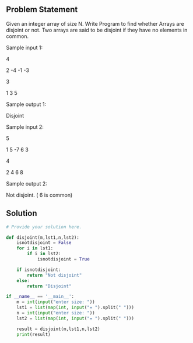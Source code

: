 ## Problem Statement 

Given an integer array of size N. Write Program to find whether Arrays are disjoint or not. Two arrays are said to be disjoint if they have no elements in common.

Sample input 1:

4

2 -4 -1 -3

3

1 3 5

Sample output 1:

Disjoint

Sample input 2:

5

1 5 -7 6 3

4

2 4 6 8

Sample output 2:

Not disjoint. ( 6 is common)
## Solution

```python
# Provide your solution here.

def disjoint(m,lst1,n,lst2):
    isnotdisjoint = False
    for i in lst1:
        if i in lst2:
            isnotdisjoint = True

    if isnotdisjoint:
        return "Not disjoint"
    else:
        return "Disjoint"

if __name__ == '__main__':
    m = int(input("enter size: "))
    lst1 = list(map(int, input("= ").split(" ")))
    n = int(input("enter size: "))
    lst2 = list(map(int, input("= ").split(" ")))

    result = disjoint(m,lst1,n,lst2)
    print(result)
